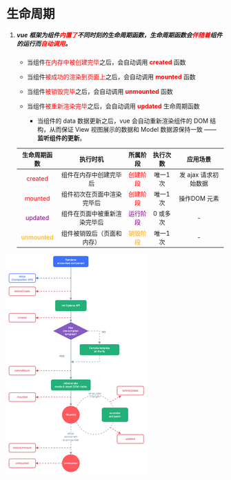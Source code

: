 # 生命周期

1. ##### vue 框架为组件<font color="red">内置了</font>不同时刻的生命周期函数，生命周期函数会<font color="red">伴随着</font>组件的运行而<font color="red">自动调用</font>。

   - 当组件<font color="red">在内存中被创建完毕</font>之后，会自动调用 <font color="red">**created**</font> 函数

   - 当组件<font color="red">被成功的渲染到页面上</font>之后，会自动调用 <font color="red">**mounted**</font> 函数

   - 当组件<font color="red">被销毁完毕</font>之后，会自动调用 <font color="red">**unmounted**</font> 函数
   - 当组件<font color="red">被重新渲染完毕</font>之后，会自动调用 <font color="red">**updated**</font> 生命周期函数
     - 当组件的 data 数据更新之后，vue 会自动重新渲染组件的 DOM 结构，从而保证 View 视图展示的数据和 Model 数据源保持一致 —— **监听组件的更新**。

   

   |             生命周期函数              |           执行时机           |               所属阶段               | 执行次数 |       应用场景       |
   | :-----------------------------------: | :--------------------------: | :----------------------------------: | :------: | :------------------: |
   |   <font color="red">created</font>    |    组件在内存中创建完毕后    |  <font color="red">创建阶段</font>   | 唯一1次  | 发 ajax 请求初始数据 |
   |   <font color="red">mounted</font>    |  组件初次在页面中渲染完毕后  |  <font color="red">创建阶段</font>   | 唯一1次  |     操作DOM 元素     |
   |  <font color="purple">updated</font>  | 组件在页面中被重新渲染完毕后 | <font color="purple">运行阶段</font> | 0 或多次 |          -           |
   | <font color="orange">unmounted</font> |  组件被销毁后（页面和内存）  | <font color="orange">销毁阶段</font> | 唯一1次  |          -           |

   

<img src="../../images/lifecycle.16e4c08e.png" alt="img" style="zoom:50%;" />


